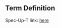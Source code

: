 ## Term Definition

Spec-Up-T link: <a href='https://weboftrust.github.io/WOT-terms/docs/glossary/compact-disclosure'>here</a>
